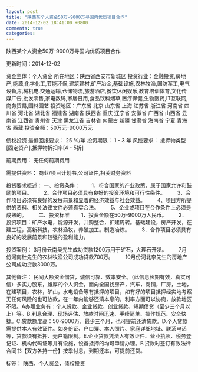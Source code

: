 ```yaml
---
layout: post
title: "陕西某个人资金50万-9000万寻国内优质项目合作"
date: 2014-12-02 18:41:00 +0800
comments: true
categories: 
---
```

陕西某个人资金50万-9000万寻国内优质项目合作



更新时间：2014-12-02

资金主体：个人资金
所在地区：陕西省西安市新城区
投资行业：金融投资,房地产,能源,化学化工,节能环保,建筑建材,矿产冶金,基础设施,农林牧渔,国防军工,电气设备,机械机电,交通运输,仓储物流,旅游酒店,餐饮休闲娱乐,教育培训体育,文化传媒广告,批发零售,家电数码,家居日用,食品饮料烟草,医疗保健,生物医药,IT互联网,商务贸易,园林园艺
投资地区：广东省 北京 山东省 上海 江苏省 浙江省 河南省 四川省 河北省 湖北省 福建省 湖南省 陕西省 重庆 辽宁省 安徽省 广西省 山西省 云南省 江西省 贵州省 天津 黑龙江省 吉林省 内蒙古 新疆 甘肃省 海南省 宁夏 青海省 西藏
投资金额：50万元-9000万元

债权投资
最低回报要求：
                            25 %/年
                                                                                投资期限：
                            1 - 3 年
                                                                                                                                        风控要求：
                            抵押物类型[固定资产],抵押物折扣率[4 - 5折]

前期费用：
无任何前期费用

需提供资料：
商业/项目计划书,公司证件,相关财务资料

投资要求概述：
一、投资条件：
　　1、符合国家的产业政策，属于国家允许和鼓励的项目。
　　2、合作项目必须具有良好的投资环境和可行性条件。
　　3、合作项目必须有良好的发展前景和显着的经济效益与社会效益。
　　4、项目方所提供的资料、相关法律文件必须真实合法。
　　5、企业或项目在合作条件上必须是成熟的。
　　二、投资标准
　　1．投资金额在50万-9000万人民币。
　　2．投资项目：矿产水电，能源开发，并购整合，扩建周转。基础建设，房产开发，在建工程，高新科技，农林渔牧，养殖加工。制造冶炼。
　　3．合作项目必须具有良好的发展前景和较强的盈利能力。

投资案例：
3月份云南吴先生成功贷款1200万用于矿石，大理石开发。
　　7月份河南杜先生的农林牧渔公司成功贷款700万。
　　10月份河北李先生的房地产公司成功贷款3000万。

其他备注：
民间大额资金借贷，诚信可靠、效率安全。（此信息长期有效，真实可信）多实力股东，雄厚的个人资金，面向全国找房产，汽车，商铺，厂房，土地，在建项目，农林，矿山，水电设备等有抵押的项目，如有好的项目抵押经实地考察无任何风险的也可放款，在一年内能够还清本息的，利率方面可以协商，放款地区不限。A办理业务有：个人贷款、企业贷款、创业贷款、短期借贷（至少三个月以上）等。B.利息合理、现场评估、放款时间迅速、手续简单、操作规范、安全快捷。C.贷款额度高：50-9000万，最少三个月，也可提前还清贷款。D.个人贷款需提供本人有效证件。如身份证、户口簿、本人照片、家庭详细地址、联系电话等，贷款须有抵押、无户籍限制。E.企业贷款凭法人有效证件、营业执照、税务登记证、机构代码证等并有设施，设备抵押的均可申请办理。F.贷款时签订有效法律合同书【双方各持一份】按季付息，到期还本，可提前还贷。

标签：
陕西，个人资金，债权投资

